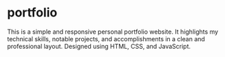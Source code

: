 # portfolio
This is a simple and responsive personal portfolio website. It highlights my technical skills, notable projects, and accomplishments in a clean and professional layout. Designed using HTML, CSS, and JavaScript.
